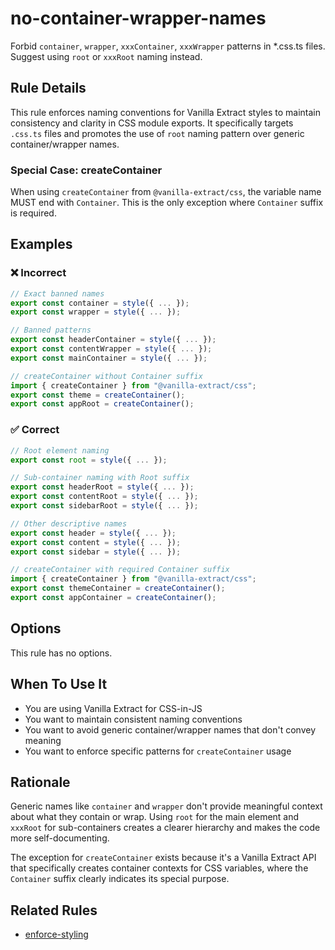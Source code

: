 # no-container-wrapper-names

Forbid `container`, `wrapper`, `xxxContainer`, `xxxWrapper` patterns in \*.css.ts files. Suggest using `root` or `xxxRoot` naming instead.

## Rule Details

This rule enforces naming conventions for Vanilla Extract styles to maintain consistency and clarity in CSS module exports. It specifically targets `.css.ts` files and promotes the use of `root` naming pattern over generic container/wrapper names.

### Special Case: createContainer

When using `createContainer` from `@vanilla-extract/css`, the variable name MUST end with `Container`. This is the only exception where `Container` suffix is required.

## Examples

### ❌ Incorrect

```ts
// Exact banned names
export const container = style({ ... });
export const wrapper = style({ ... });

// Banned patterns
export const headerContainer = style({ ... });
export const contentWrapper = style({ ... });
export const mainContainer = style({ ... });

// createContainer without Container suffix
import { createContainer } from "@vanilla-extract/css";
export const theme = createContainer();
export const appRoot = createContainer();
```

### ✅ Correct

```ts
// Root element naming
export const root = style({ ... });

// Sub-container naming with Root suffix
export const headerRoot = style({ ... });
export const contentRoot = style({ ... });
export const sidebarRoot = style({ ... });

// Other descriptive names
export const header = style({ ... });
export const content = style({ ... });
export const sidebar = style({ ... });

// createContainer with required Container suffix
import { createContainer } from "@vanilla-extract/css";
export const themeContainer = createContainer();
export const appContainer = createContainer();
```

## Options

This rule has no options.

## When To Use It

- You are using Vanilla Extract for CSS-in-JS
- You want to maintain consistent naming conventions
- You want to avoid generic container/wrapper names that don't convey meaning
- You want to enforce specific patterns for `createContainer` usage

## Rationale

Generic names like `container` and `wrapper` don't provide meaningful context about what they contain or wrap. Using `root` for the main element and `xxxRoot` for sub-containers creates a clearer hierarchy and makes the code more self-documenting.

The exception for `createContainer` exists because it's a Vanilla Extract API that specifically creates container contexts for CSS variables, where the `Container` suffix clearly indicates its special purpose.

## Related Rules

- [enforce-styling](./enforce-styling.md)
